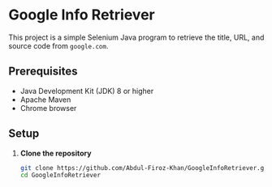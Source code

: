 # Google Info Retriever

This project is a simple Selenium Java program to retrieve the title, URL, and source code from `google.com`.

## Prerequisites

- Java Development Kit (JDK) 8 or higher
- Apache Maven
- Chrome browser

## Setup

1. **Clone the repository**

   ```sh
   git clone https://github.com/Abdul-Firoz-Khan/GoogleInfoRetriever.git
   cd GoogleInfoRetriever
